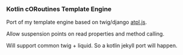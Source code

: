 ### Kotlin cORoutines Template Engine

Port of my template engine based on twig/django [atpl.js](https://github.com/soywiz/atpl.js).

Allow suspension points on read properties and method calling.

Will support common twig + liquid. So a kotlin jekyll port will happen.